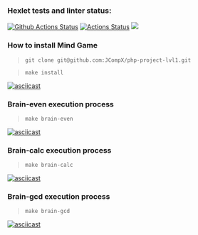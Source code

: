 ### Hexlet tests and linter status:
[![Github Actions Status](https://github.com/JCompX/php-project-lvl1/actions/workflows/phpcs.yml/badge.svg)](https://github.com/JCompX/php-project-lvl1/actions)
[![Actions Status](https://github.com/JCompX/php-project-lvl1/workflows/hexlet-check/badge.svg)](https://github.com/JCompX/php-project-lvl1/actions)
<a href="https://codeclimate.com/github/codeclimate/codeclimate/maintainability"><img src="https://api.codeclimate.com/v1/badges/a99a88d28ad37a79dbf6/maintainability" /></a>
### How to install Mind Game
> ```git clone git@github.com:JCompX/php-project-lvl1.git```

> ```make install```

[![asciicast](https://asciinema.org/a/WNJ9Gi170tbKgoH8GEn4BmjyA.svg)](https://asciinema.org/a/WNJ9Gi170tbKgoH8GEn4BmjyA)

### Brain-even execution process

> ```make brain-even```

[![asciicast](https://asciinema.org/a/61zFEkACKmHaFEilhIDKzZaMD.svg)](https://asciinema.org/a/61zFEkACKmHaFEilhIDKzZaMD)

### Brain-calc execution process

> ```make brain-calc```

[![asciicast](https://asciinema.org/a/ksof1h2ODcttQ9b9qQ5oSoHXd.svg)](https://asciinema.org/a/ksof1h2ODcttQ9b9qQ5oSoHXd)

### Brain-gcd execution process

> ```make brain-gcd```

[![asciicast](https://asciinema.org/a/4e3lWDpCTm624sBtRVWM7vhum.svg)](https://asciinema.org/a/4e3lWDpCTm624sBtRVWM7vhum)
